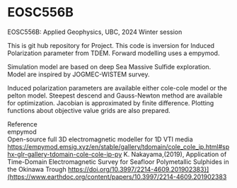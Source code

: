 # EOSC556B
EOSC556B: Applied Geophysics, UBC,  2024 Winter session

This is git hub repository for Project.
This code is inversion for Induced Polarization parameter from TDEM.
Forward modelling uses a empymod.

Simulation model are based on deep Sea Massive Sulfide exploration.
Model are inspired by JOGMEC-WISTEM survey.

Induced polarization parameters are available either cole-cole model or the pelton model.
Steepest descend and Gauss-Newton method are available for optimization.
Jacobian is approximated by finite difference.
Plotting functions about objective value grids are also prepared.

Reference  
empymod  
Open-source full 3D electromagnetic modeller for 1D VTI media 
https://empymod.emsig.xyz/en/stable/gallery/tdomain/cole_cole_ip.html#sphx-glr-gallery-tdomain-cole-cole-ip-py 
K. Nakayama,(2019), Application of Time-Domain Electromagnetic Survey for Seafloor Polymetallic Sulphides in the Okinawa Trough
https://doi.org/10.3997/2214-4609.201902383}](https://www.earthdoc.org/content/papers/10.3997/2214-4609.201902383

